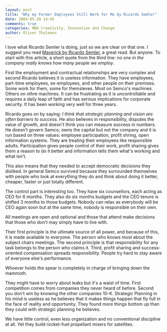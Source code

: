 ```yaml
---
layout: post
title: "Why my Former Employees Still Work for Me by Ricardo Semler"
date: 2004-05-20 14:45
comments: true
categories: MBA Creativity, Innovation and Change
author: Oliver Thylmann
---
```



I love what Ricardo Semler is doing, just so we are clear on that one. I suggest you read [Maverick by Ricardo Semler](http://owt.typepad.com/blog/2002/04/book_review_mav.html), a great read. But anyone. To start with this article, a short quote from the third line: *no one in the company really knows how many people we employ*.





First the employment and contractual relationships are very complex and second Ricardo believes it is useless information. They have employees, part-time employees, ex-employees, and other people on their premises. Some work for them, some for themsleves. Most on Semco's machines. Others on othre machines. It can be frustrating as it is uncontrollable and requires a daily leap of faith and has serious implications for corporate security. It has been working very well for three years. 

Ricardo goes on by saying: *I think that strategic planning and vision are often barriers to success.* He also believes in responsibility, disputes the value of growth, and doesn't think you can measure success in numbers. He doesn't govern Semco, owns the capital but not the company and it is run based on three values: employee participation, profit shring, open information systems. They are treating their employees like responsible adults. Participation gives people control of their work, profit sharing gives them a reason to do it better and information tells them what's working and what isn't. 

This also means that they needed to accept democratic decisions they disliked. In general Semco survived because they surrounded themselves with people who look at everything they do and think about doing it better, cheaper, faster or just totally different.

The control part is interesting too. They have six counsellors, each acting as CEO for 6 months. They also do six months budgets and the CEO tenure is shifted 3 months to those budgets. Nobody can relax as everybody will be CEO again soon but at the same time, nobody is responsible on their own.

All meetings are open and optional and those that attend make decisions that those who don't may simply have to live with. 

Their first principle is the ultimate source of all power, and because of this, it is made available to everyone. The person who knows most about the subject chairs meetings. The second principle is that responsibility for any task belongs to the person who claims it. Third, profit sharing and success-oriented compensation spreads responsibility. People try hard to stay aware of everyone else's performance.

Whoever holds the spear is completely in charge of bringing down the mammoth.

They might have to worry about leaks but it's a waist of time. First competition comes from companies they never heard of before. Second you don't win by knowing the other companies 10-K. Strategic Planning in his mind is useless as he believes that it makes things happen that fly full in the face of reality and opportunity. They found more things bottom up than they could with strategic planning he believes. 

We have little control, even less organization and no conventional discipline at all. Yet they build rocket-fuel propellant mixers for satellites.



